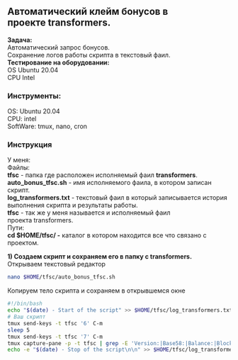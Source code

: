 ﻿## **Автоматический клейм бонусов в проекте transformers.**
**Задача:** <br>
Автоматический запрос бонусов.<br>
Сохранение логов работы скрипта в текстовый фаил.<br>
**Тестирование на оборудовании:**<br>
OS Ubuntu 20.04<br>
CPU Intel<br>
### **Инструменты:** <br>
OS: Ubuntu 20.04<br>
CPU: intel<br>
SoftWare: tmux, nano, cron<br>
### **Инструкция**<br>
У меня:<br>
Файлы:<br>
**tfsc** - папка где расположен исполняемый фаил **transformers**.<br>
**auto_bonus_tfsc.sh** - имя исполняемого фаила, в котором записан скрипт.<br>
**log\_transformers.txt** - текстовый фаил в который записывается история выполнения скрипта и результаты работы.<br>
**tfsc** - так же у меня называется и исполняемый фаил проекта transformers.<br>
Пути:<br>
**cd $HOME/tfsc/ -** каталог в котором находится все что связано с проектом.<br>

**1) Создаем скрипт и сохраняем его в папку с transformers.**<br>
Открываем текстовый редактор<br>
```bash
nano $HOME/tfsc/auto_bonus_tfsc.sh
```

Копируем тело скрипта и сохраняем в открывшемся окне
```bash
#!/bin/bash
echo "$(date) - Start of the script" >> $HOME/tfsc/log_transformers.txt
# Ваш скрипт
tmux send-keys -t tfsc '6' C-m 
sleep 5
tmux send-keys -t tfsc '7' C-m
tmux capture-pane -p -t tfsc | grep -E 'Version:|Base58:|Balance:|Block top:' >> $HOME/tfsc/log_transformers.txt
echo -e "$(date) - Stop of the script\n\n" >> $HOME/tfsc/log_transformers.txt
```
